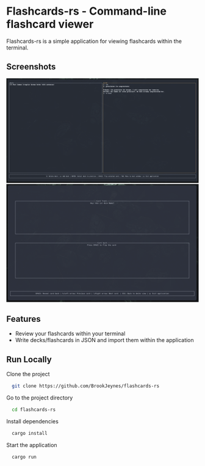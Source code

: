 # Flashcards-rs - Command-line flashcard viewer

Flashcards-rs is a simple application for viewing flashcards within the terminal.

## Screenshots

![Decks screen](https://github.com/BrookJeynes/flashcards-rs/blob/main/assets/showcase-1.png)
![flashcard review screen](https://github.com/BrookJeynes/flashcards-rs/blob/main/assets/showcase-2.png)


## Features

- Review your flashcards within your terminal
- Write decks/flashcards in JSON and import them within the application


## Run Locally

Clone the project

```bash
  git clone https://github.com/BrookJeynes/flashcards-rs
```

Go to the project directory

```bash
  cd flashcards-rs
```

Install dependencies

```bash
  cargo install
```

Start the application

```bash
  cargo run
```

